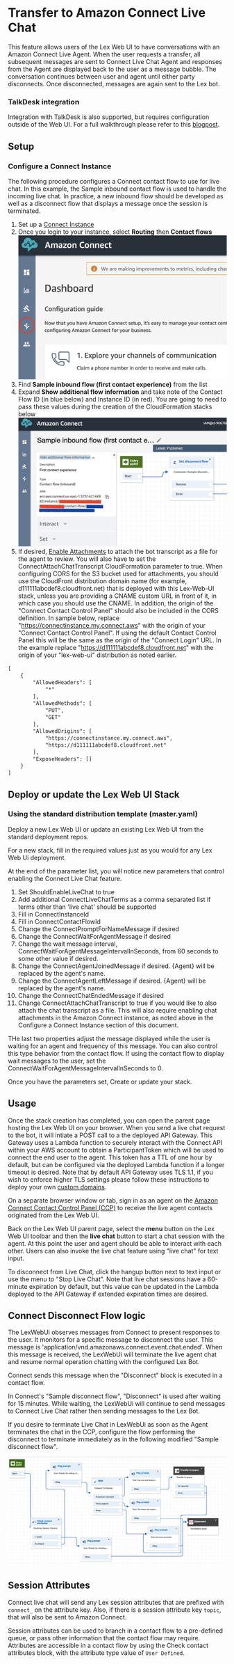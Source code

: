 # Transfer to Amazon Connect Live Chat

This feature allows users of the Lex Web UI to have conversations with an Amazon Connect Live Agent. When the user
requests a transfer, all subsequent messages are sent to Connect Live Chat Agent and responses from the Agent are 
displayed back to the user as a message bubble. The conversation continues between user and agent until
either party disconnects. Once disconnected, messages are again sent to the Lex bot.

### TalkDesk integration

Integration with TalkDesk is also supported, but requires configuration outside of the Web UI. For a full walkthrough please refer to this [blogpost](https://aws.amazon.com/blogs/machine-learning/provide-live-agent-assistance-for-your-chatbot-users-with-amazon-lex-and-talkdesk-cloud-contact-center/).

## Setup

### Configure a Connect Instance

The following procedure configures a Connect contact flow to use for live chat. In this example, the Sample inbound
contact flow is used to handle the incoming live chat. In practice, a new inbound flow should be developed as well as a 
disconnect flow that displays a message once the session is terminated. 

1. Set up a [Connect Instance](https://docs.aws.amazon.com/connect/latest/adminguide/amazon-connect-instances.html)
2. Once you login to your instance, select **Routing** then **Contact flows**
![connect contact flows](./img/connect-contact-flows.png)
3. Find **Sample inbound flow (first contact experience)** from the list
4. Expand **Show additional flow information** and take note of the Contact Flow ID (in blue below) and Instance ID (in red).
You are going to need to pass these values during the creation of the CloudFormation stacks below
![connect flow details](./img/connect-flow-details.png)
5. If desired, [Enable Attachments]([https://docs.aws.amazon.com/connect/latest/adminguide/enable-attachments.html]) 
to attach the bot transcript as a file for the agent to review. You will also have to set the ConnectAttachChatTranscript 
CloudFormation parameter to true. When configuring CORS for the S3 bucket used for attachments, you should use the CloudFront distribution domain name (for example, 
d111111abcdef8.cloudfront.net) that is deployed with this Lex-Web-UI stack, unless you are providing a CNAME 
custom URL in front of it, in which case you should use the CNAME. In addition, the origin of the "Connect Contact
Control Panel" should also be included in the CORS definition. In sample below, 
replace "https://connectinstance.my.connect.aws" with the origin of your "Connect Contact Control Panel". If using
the default Contact Control Panel this will be the same as the origin of the "Connect Login" URL. 
In the example replace "https://d111111abcdef8.cloudfront.net" with the origin of your "lex-web-ui" distribution as noted earlier.
```
[
    {
        "AllowedHeaders": [
            "*"
        ],
        "AllowedMethods": [
            "PUT",
            "GET"
        ],
        "AllowedOrigins": [
            "https://connectinstance.my.connect.aws",
            "https://d111111abcdef8.cloudfront.net"
        ],
        "ExposeHeaders": []
    }
]
```

## Deploy or update the Lex Web UI Stack

### Using the standard distribution template (master.yaml)

Deploy a new Lex Web UI or update an existing Lex Web UI from the standard deployment repos. 

For a new stack, fill in the required values just as you would for any Lex Web Ui deployment.

At the end of the parameter list, you will notice new parameters that control enabling the Connect Live Chat feature.

1. Set ShouldEnableLiveChat to true
2. Add additional ConnectLiveChatTerms as a comma separated list if terms other than 'live chat' should be supported
3. Fill in ConnectInstanceId
4. Fill in ConnectContactFlowId
5. Change the ConnectPromptForNameMessage if desired
6. Change the ConnectWaitForAgentMessage if desired
7. Change the wait message interval, ConnectWaitForAgentMessageIntervalInSeconds, from 60 seconds to some other value if desired. 
8. Change the ConnectAgentJoinedMessage if desired. {Agent} will be replaced by the agent's name.
9. Change the ConnectAgentLeftMessage if desired. {Agent} will be replaced by the agent's name.
10. Change the ConnectChatEndedMessage if desired
11. Change ConnectAttachChatTranscript to true if you would like to also attach the chat transcript as a file. This will also require enabling chat attachments in the Amazon Connect instance, as noted above in the Configure a Connect Instance section of this document.

THe last two properties adjust the message displayed while the user is waiting for an agent and frequency of this
message. You can also control this type behavior from the contact flow. If using the contact flow to display wait
messages to the user, set the ConnectWaitForAgentMessageIntervalInSeconds to 0.

Once you have the parameters set, Create or update your stack.

## Usage

Once the stack creation has completed, you can open the parent page hosting the Lex Web UI on your browser.
When you send a live chat request to the bot, it will intiate a POST call to a the deployed API Gateway. This Gateway uses a Lambda function to securely interact with the Connect API within your AWS account to obtain a ParticipantToken which will be used to connect the end user to the agent. This token has a TTL of one hour by default, but can be configured via the deployed Lambda function if a longer timeout is desired. Note that by default API Gateway uses TLS 1.1, if you wish to enforce higher TLS settings please follow these instructions to deploy your own [custom domains](https://docs.aws.amazon.com/apigateway/latest/developerguide/how-to-custom-domains.html).

On a separate browser window or tab, sign in as an agent on 
the [Amazon Connect Contact Control Panel (CCP)](https://docs.aws.amazon.com/connect/latest/adminguide/agent-user-guide.html) 
to receive the live agent contacts originated from the Lex Web UI.

Back on the Lex Web UI parent page, select the **menu** button on the Lex Web UI toolbar 
and then the **live chat** button to start a chat session with the agent. At this point 
the user and agent should be able to interact with each other. Users can also invoke the live chat feature using
"live chat" for text input. 

To disconnect from Live Chat, click the hangup button next to text input or use the menu to "Stop Live Chat". Note that live chat sessions have a 60-minute expiration by default, but this value can be updated in the Lambda deployed to the API Gateway if extended expiration times are desired.

## Connect Disconnect Flow logic

The LexWebUi observes messages from Connect to present responses to the user. It monitors for a specific message
to disconnect the user. This message is 'application/vnd.amazonaws.connect.event.chat.ended'. When this message is
received, the LexWebUi will terminate the live agent chat and resume normal operation chatting with the configured
Lex Bot. 

Connect sends this message when the "Disconnect" block is executed in a contact flow.

In Connect's "Sample disconnect flow", "Disconnect" is used after waiting for 15 minutes. While waiting, the LexWebUi
will continue to send messages to Connect Live Chat rather then sending messages to the Lex Bot.

If you desire to terminate Live Chat in LexWebUi as soon as the Agent terminates the chat in the CCP, configure the 
flow performing the disconnect to terminate immediately as in the following modified "Sample disconnect flow".

![sample disconnect flow](./img/sample_disconnect_flow.png)

## Session Attributes

Connect live chat will send any Lex session attributes that are prefixed with `connect_` on the attribute key. Also, if there is a session attribute key `topic`, that will also be sent to Amazon Connect.

Session attributes can be used to branch in a contact flow to a pre-defined queue, or pass other information that the contact flow may require.  Attributes are accessible in a contact flow by using the Check contact attributes block, with the attribute type value of `User Defined`.